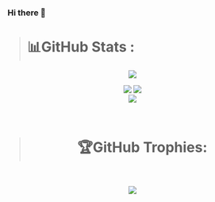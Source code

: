 ### Hi there 👋

<!--
**pratikbs2002/pratikbs2002** is a ✨ _special_ ✨ repository because its `README.md` (this file) appears on your GitHub profile.

Here are some ideas to get you started:

- 🔭 I’m currently working on ...
- 🌱 I’m currently learning ...
- 👯 I’m looking to collaborate on ...
- 🤔 I’m looking for help with ...
- 💬 Ask me about ...
- 📫 How to reach me: ...
- 😄 Pronouns: ...
- ⚡ Fun fact: ...
-->
># 📊GitHub Stats :
<!-- <br/> -->
</div>

<div align="center">

![](https://visitcount.itsvg.in/api?id=pratikbs2002&label=Profile%20Views&color=1&icon=0&pretty=true)

![](https://github-readme-stats.vercel.app/api?username=pratikbs2002&theme=dark&hide_border=true&include_all_commits=true&count_private=true&show_icons=true) ![](https://github-readme-streak-stats.herokuapp.com/?user=pratikbs2002&theme=dark&hide_border=true) 
<br/>
![](https://github-readme-stats.vercel.app/api/top-langs/?username=pratikbs2002&theme=dark&hide_border=true&include_all_commits=true&count_private=true&layout=compact)

<br/>

># 🏆GitHub Trophies:
<br/>

![](https://github-profile-trophy.vercel.app/?username=pratikbs2002&theme=onestar&no-frame=true&no-bg=true&margin-w=4)

<br/><br/>
